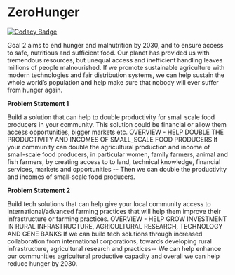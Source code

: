 # ZeroHunger

[![Codacy Badge](https://api.codacy.com/project/badge/Grade/2aa9cb154f64400f810a44e7dc26732e)](https://app.codacy.com/gh/BuildForSDG/Team-031?utm_source=github.com&utm_medium=referral&utm_content=BuildForSDG/Team-031&utm_campaign=Badge_Grade_Dashboard)

 Goal 2 aims to end hunger and malnutrition by 2030, and to ensure access to safe, nutritious and sufficient food. Our planet has provided us with tremendous resources, but unequal access and inefficient handling leaves millions of people malnourished. If we promote sustainable agriculture with modern technologies and fair distribution systems, we can help sustain the whole world’s population and help make sure that nobody will ever suffer from hunger again.  
 
 **Problem Statement 1** 

 Build a solution that can help to double productivity for small scale food producers in your community. This solution could be financial or allow them access opportunities, bigger markets etc.  OVERVIEW - HELP DOUBLE THE PRODUCTIVITY AND INCOMES OF SMALL_SCALE FOOD PRODUCERS  If your community can double the agricultural production and income of small-scale food producers, in particular women, family farmers, animal and fish farmers, by creating access to to land, technical knowledge, financial services, markets and opportunities -- Then we can double the productivity and incomes of small-scale food producers. 

 **Problem Statement 2** 

 Build tech solutions that can help give your local community access to international/advanced farming practices that will help them improve their infrastructure or farming practices.  OVERVIEW - HELP GROW INVESTMENT IN RURAL INFRASTRUCTURE, AGRICULTURAL RESEARCH, TECHNOLOGY AND GENE BANKS  If we can build tech solutions through increased collaboration from international corporations, towards developing rural infrastructure, agricultural research and practices-- We can help enhance our communities agricultural productive capacity and overall we can help reduce hunger by 2030.
